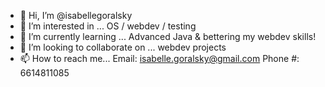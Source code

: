 - 👋 Hi, I’m @isabellegoralsky
- 👀 I’m interested in ...
      OS / webdev / testing
- 🌱 I’m currently learning ...
      Advanced Java & bettering my webdev skills!
- 💞️ I’m looking to collaborate on ...
      webdev projects
- 📫 How to reach me...
      Email: isabelle.goralsky@gmail.com
      Phone #: 6614811085

<!---
isabellegoralsky/isabellegoralsky is a ✨ special ✨ repository because its `README.md` (this file) appears on your GitHub profile.
You can click the Preview link to take a look at your changes.
--->

